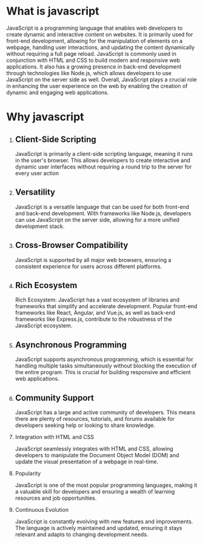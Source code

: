 # What is javascript

JavaScript is a programming language that enables web developers to create dynamic and interactive content on websites. It is primarily used for front-end development, allowing for the manipulation of elements on a webpage, handling user interactions, and updating the content dynamically without requiring a full page reload. JavaScript is commonly used in conjunction with HTML and CSS to build modern and responsive web applications. It also has a growing presence in back-end development through technologies like Node.js, which allows developers to use JavaScript on the server side as well. Overall, JavaScript plays a crucial role in enhancing the user experience on the web by enabling the creation of dynamic and engaging web applications.

# Why javascript

1. ## Client-Side Scripting

   JavaScript is primarily a client-side scripting language, meaning it runs in the user's browser. This allows developers to create interactive and dynamic user interfaces without requiring a round trip to the server for every user action

2. ## Versatility

   JavaScript is a versatile language that can be used for both front-end and back-end development. With frameworks like Node.js, developers can use JavaScript on the server side, allowing for a more unified development stack.

3. ## Cross-Browser Compatibility

   JavaScript is supported by all major web browsers, ensuring a consistent experience for users across different platforms.

4. ## Rich Ecosystem

   Rich Ecosystem: JavaScript has a vast ecosystem of libraries and frameworks that simplify and accelerate development. Popular front-end frameworks like React, Angular, and Vue.js, as well as back-end frameworks like Express.js, contribute to the robustness of the JavaScript ecosystem.

5. ## Asynchronous Programming

   JavaScript supports asynchronous programming, which is essential for handling multiple tasks simultaneously without blocking the execution of the entire program. This is crucial for building responsive and efficient web applications.

6. ## Community Support

   JavaScript has a large and active community of developers. This means there are plenty of resources, tutorials, and forums available for developers seeking help or looking to share knowledge.

7. Integration with HTML and CSS

   JavaScript seamlessly integrates with HTML and CSS, allowing developers to manipulate the Document Object Model (DOM) and update the visual presentation of a webpage in real-time.

8. Popularity

   JavaScript is one of the most popular programming languages, making it a valuable skill for developers and ensuring a wealth of learning resources and job opportunities.

9. Continuous Evolution

   JavaScript is constantly evolving with new features and improvements. The language is actively maintained and updated, ensuring it stays relevant and adapts to changing development needs.
